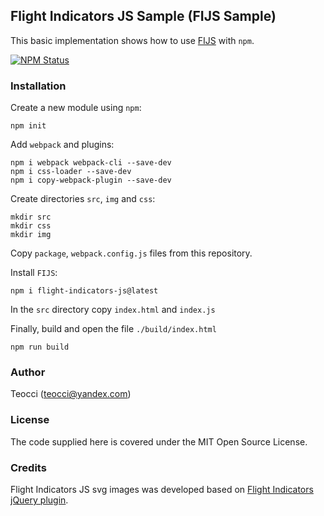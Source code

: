 ## Flight Indicators JS Sample (FIJS Sample)

This basic implementation shows how to use [FIJS][2] with `npm`.

[ ![NPM Status](https://img.shields.io/npm/v/flight-indicators-js.svg?style=flat) ][2]

### Installation

Create a new module using `npm`:

```console
npm init
```

Add `webpack` and plugins:

```console
npm i webpack webpack-cli --save-dev
npm i css-loader --save-dev
npm i copy-webpack-plugin --save-dev
```

Create directories `src`, `img` and `css`:

```console
mkdir src
mkdir css
mkdir img
```
Copy `package`, `webpack.config.js` files from this repository.

Install `FIJS`:
```console
npm i flight-indicators-js@latest
```

In the `src` directory copy `index.html` and `index.js`

Finally, build and open the file `./build/index.html`
```console
npm run build
```

### Author

Teocci (teocci@yandex.com)

### License

The code supplied here is covered under the MIT Open Source License.

### Credits

Flight Indicators JS svg images was developed based on [Flight Indicators jQuery plugin][4].


[1]: https://img.shields.io/npm/v/flight-indicators-js.svg?style=flat
[2]: https://www.npmjs.com/package/flight-indicators-js
[3]: https://github.com/teocci/js-module-flight-indicators/blob/main/assets/fijs-sample.png?raw=true
[4]: http://sebmatton.github.io/
